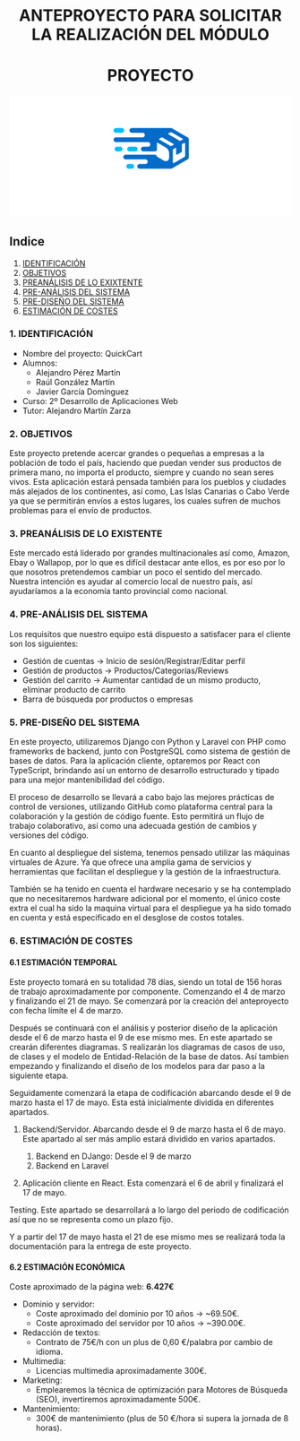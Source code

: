 <div align="center">

# ANTEPROYECTO PARA SOLICITAR LA REALIZACIÓN DEL MÓDULO
# PROYECTO

</div>

<div align="center">
<img src="img/logo.png" />
</div>


## Indice

1. [IDENTIFICACIÓN](#id1)
2. [OBJETIVOS](#id2)
3. [PREANÁLISIS DE LO EXIXTENTE](#id3)
4. [PRE-ANÁLISIS DEL SISTEMA](#id4)
5. [PRE-DISEÑO DEL SISTEMA](#id5)
6. [ESTIMACIÓN DE COSTES](#id6)

 

### 1. IDENTIFICACIÓN <a name="id1"></a>


+ Nombre del proyecto: QuickCart
+ Alumnos:
  - Alejandro Pérez Martín
  - Raúl González Martín
  - Javier García Domínguez
+ Curso: 2º Desarrollo de Aplicaciones Web
+ Tutor: Alejandro Martín Zarza

### 2. OBJETIVOS <a name="id2"></a>
Este proyecto pretende acercar grandes o pequeñas a empresas a la población de todo el país, haciendo que puedan vender sus productos de primera mano, no importa el producto,
siempre y cuando no sean seres vivos. Esta aplicación estará pensada también para los pueblos y ciudades más alejados de los continentes, así como, Las Islas Canarias o Cabo Verde ya que se permitirán
envíos a estos lugares, los cuales sufren de muchos problemas para el envío de productos.

### 3. PREANÁLISIS DE LO EXISTENTE <a name="id3"></a>
Este mercado está liderado por grandes multinacionales así como, Amazon, Ebay o Wallapop, por lo que es difícil destacar ante ellos, es por eso por lo que nosotros pretendemos cambiar un poco el sentido del mercado. Nuestra intención es ayudar al comercio local de nuestro país, así ayudaríamos a la economía tanto provincial como nacional. 

### 4. PRE-ANÁLISIS DEL SISTEMA <a name="id4"></a>
Los requisitos que nuestro equipo está dispuesto a satisfacer para el cliente son los siguientes:
  - Gestión de cuentas $\rightarrow$ Inicio de sesión/Registrar/Editar perfil
  - Gestión de productos $\rightarrow$ Productos/Categorías/Reviews
  - Gestión del carrito $\rightarrow$ Aumentar cantidad de un mismo producto, eliminar producto de carrito 
  - Barra de búsqueda por productos o empresas

### 5. PRE-DISEÑO DEL SISTEMA <a name="id5"></a>

  En este proyecto, utilizaremos Django con Python y Laravel con PHP como frameworks de backend, junto con PostgreSQL como sistema de gestión de bases de datos. Para la aplicación cliente, optaremos por React con TypeScript, brindando así un entorno de desarrollo estructurado y tipado para una mejor mantenibilidad del código.

  El proceso de desarrollo se llevará a cabo bajo las mejores prácticas de control de versiones, utilizando GitHub como plataforma central para la colaboración y la gestión de código fuente. Esto permitirá un flujo de trabajo colaborativo, así como una adecuada gestión de cambios y versiones del código.

  En cuanto al despliegue del sistema, tenemos pensado utilizar las máquinas virtuales de Azure. Ya que ofrece una amplia gama de servicios y herramientas que facilitan el despliegue y la gestión de la infraestructura.

  También se ha tenido en cuenta el hardware necesario y se ha contemplado que no necesitaremos hardware adicional por el momento, el único coste extra el cual ha sido la maquina virtual para el despliegue ya ha sido tomado en cuenta y está especificado en el desglose de costos totales.

### 6. ESTIMACIÓN DE COSTES <a name="id6"></a>

#### 6.1 ESTIMACIÓN TEMPORAL

  Este proyecto tomará en su totalidad 78 días, siendo un total de 156 horas de trabajo aproximadamente por componente. Comenzando el 4 de marzo y finalizando el 21 de mayo.  Se comenzará por  la creación del anteproyecto con fecha límite el 4 de marzo.

  Después se continuará con el análisis y posterior diseño de la aplicación desde el 6 de marzo hasta el 9 de ese mismo mes. En este apartado se crearán diferentes diagramas. S realizarán los diagramas de casos de uso, de clases y el modelo de Entidad-Relación de la base de datos. Así tambien empezando y finalizando el diseño de los modelos para dar paso a la siguiente etapa.

  Seguidamente comenzará la etapa de codificación abarcando desde el 9 de marzo hasta el 17 de mayo. Esta está inicialmente dividida en diferentes apartados.

1) Backend/Servidor. Abarcando desde el 9 de marzo hasta el 6 de mayo. Este apartado al ser más amplio estará dividido en varios apartados.
   1. Backend en DJango: Desde el 9 de marzo
   2. Backend en Laravel

2) Aplicación cliente en React. Esta comenzará el 6 de abril y finalizará el 17 de mayo.

Testing. Este apartado se desarrollará a lo largo del periodo de codificación así que no se representa como un plazo fijo.

Y a partir del 17 de mayo hasta el 21 de ese mismo mes se realizará toda la documentación para la entrega de este proyecto.

#### 6.2 ESTIMACIÓN ECONÓMICA
Coste aproximado de la página web: **6.427€**

- Dominio y servidor:
  - Coste aproximado del dominio por 10 años $\rightarrow$ ~69.50€.
  - Coste aproximado del servidor por 10 años $\rightarrow$ ~390.00€.
- Redacción de textos:
  - Contrato de 75€/h con un plus de 0,60 €/palabra por cambio de idioma.
- Multimedia:
  - Licencias multimedia aproximadamente 300€.
- Marketing:
  - Emplearemos la técnica de optimización para Motores de Búsqueda (SEO), invertiremos aproximadamente 500€.
- Mantenimiento:
  - 300€ de mantenimiento (plus de 50 €/hora si supera la jornada de 8 horas).

